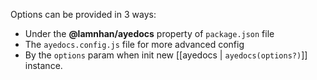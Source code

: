 Options can be provided in 3 ways:

- Under the __@lamnhan/ayedocs__ property of `package.json` file
- The `ayedocs.config.js` file for more advanced config
- By the `options` param when init new [[ayedocs | `ayedocs(options?)`]] instance.